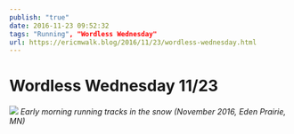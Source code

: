 ```yaml
---
publish: "true"
date: 2016-11-23 09:52:32
tags: "Running", "Wordless Wednesday"
url: https://ericmwalk.blog/2016/11/23/wordless-wednesday.html
---
```


# Wordless Wednesday 11/23

![](https://ericmwalk.blog/uploads/2022/fc486c9465.jpg)
*Early morning running tracks in the snow (November 2016, Eden Prairie, MN)*
